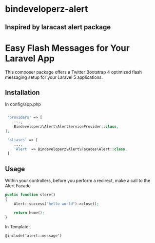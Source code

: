# bindeveloperz-alert
Inspired by laracast alert package
---
# Easy Flash Messages for Your Laravel App

This composer package offers a Twitter Bootstrap 4 optimized flash messaging setup for your Laravel 5 applications.

## Installation

In config/app.php


```php

 'providers' => [
    ...,
    Bindeveloperz\Alert\AlertServiceProvider::class,
],

 'aliases' => [
    ...,
    'Alert' => Bindeveloperz\Alert\Facades\Alert::class,
 ]


```


## Usage

Within your controllers, before you perform a redirect, make a call to the Alert Facade

```php
public function store()
{
    Alert::success("hello world")->close();

    return home();
}
```


In Template:

```html
@include('alert::message')
```

